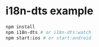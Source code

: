# i18n-dts example

```sh
npm install
npm i18n-dts # or i18n-dts:watch
npm start:ios # or start:android
```